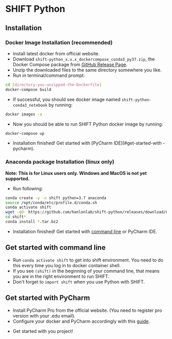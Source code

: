 [header]: # "To generate a html version of this document:"
[pandoc]: # "pandoc README.md -c ../shift-main/Templates/github.css -o README.html -s --self-contained"

# SHIFT Python

## Installation

### Docker Image Installation (recommended)

- Install latest docker from official website.
- Download `shift-python_x.x.x_dockercompose_conda3_py37.zip`, the Docker Compose package from [GitHub Release Page](https://github.com/hanlonlab/shift-python/releases/tag/0.0.1).
- Unzip the downloaded files to the same directory somewhere you like.
- Run in terminal/command prompt:

```bash
cd [directory-you-unzipped-the-Dockerfile]
docker-compose build
```

- If successful, you should see docker image named `shift-python-conda3_notebook` by running:

```bash
docker images -a
```

- Now you should be able to run SHIFT Python docker image by running:

```bash
docker-compose up
```

- Installation finished! Get started with [PyCharm IDE](#get-started-with -pycharm).

### Anaconda package Installation (linux only)

**Note: This is for Linux users only. Windows and MacOS is not yet supported.**

- Run following:

```bash
conda create -y -n shift python=3.7 anaconda
source /opt/conda/etc/profile.d/conda.sh
conda activate shift
wget -qO- https://github.com/hanlonlab/shift-python/releases/download/0.0.1/shift-python_0.0.1_conda_linux64_py37.zip | bsdtar -xvf-
cd shift*
conda install *.tar.bz2
```

- Installation finished! Get started with [command line](#get-started-with-command-line) or PyCharm IDE.

## Get started with command line

- Run `conda activate shift` to get into shift environment. You need to do this every time you log in to docker container shell.
- If you see `(shift)` in the beginning of your command line, that means you are in the right environment to run SHIFT.
- Don't forget to `import shift` when you use Python with SHIFT.

## Get started with PyCharm

- Install PyCharm Pro from the official website. (You need to register pro version with your .edu email).
- Configure your docker and PyCharm accordingly with this [guide](https://www.jetbrains.com/help/pycharm/using-docker-as-a-remote-interpreter.html).

* Get started with you project!